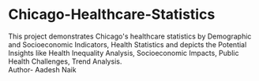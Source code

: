 # Chicago-Healthcare-Statistics
This project demonstrates Chicago's healthcare statistics by Demographic and Socioeconomic Indicators, Health Statistics and depicts the Potential Insights like Health Inequality Analysis, Socioeconomic Impacts, Public Health Challenges, Trend Analysis.
<br>
Author- Aadesh Naik
